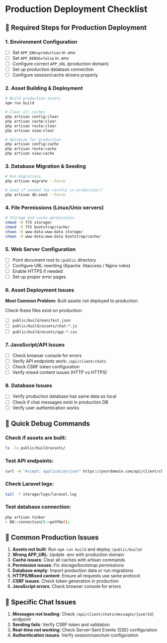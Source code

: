 # Production Deployment Checklist

## 🚀 Required Steps for Production Deployment

### 1. Environment Configuration
- [ ] Set `APP_ENV=production` in .env
- [ ] Set `APP_DEBUG=false` in .env 
- [ ] Configure correct `APP_URL` (production domain)
- [ ] Set up production database connection
- [ ] Configure session/cache drivers properly

### 2. Asset Building & Deployment
```bash
# Build production assets
npm run build

# Clear all caches
php artisan config:clear
php artisan cache:clear
php artisan route:clear
php artisan view:clear

# Optimize for production
php artisan config:cache
php artisan route:cache
php artisan view:cache
```

### 3. Database Migration & Seeding
```bash
# Run migrations
php artisan migrate --force

# Seed if needed (be careful in production!)
php artisan db:seed --force
```

### 4. File Permissions (Linux/Unix servers)
```bash
# Storage and cache permissions
chmod -R 775 storage/
chmod -R 775 bootstrap/cache/
chown -R www-data:www-data storage/
chown -R www-data:www-data bootstrap/cache/
```

### 5. Web Server Configuration
- [ ] Point document root to `/public` directory
- [ ] Configure URL rewriting (Apache .htaccess / Nginx rules)
- [ ] Enable HTTPS if needed
- [ ] Set up proper error pages

### 6. Asset Deployment Issues
**Most Common Problem:** Built assets not deployed to production

Check these files exist on production:
- [ ] `public/build/manifest.json`
- [ ] `public/build/assets/chat-*.js`
- [ ] `public/build/assets/app-*.css`

### 7. JavaScript/API Issues
- [ ] Check browser console for errors
- [ ] Verify API endpoints work: `/api/client/chats`
- [ ] Check CSRF token configuration
- [ ] Verify mixed content issues (HTTP vs HTTPS)

### 8. Database Issues
- [ ] Verify production database has same data as local
- [ ] Check if chat messages exist in production DB
- [ ] Verify user authentication works

## 🔧 Quick Debug Commands

### Check if assets are built:
```bash
ls -la public/build/assets/
```

### Test API endpoints:
```bash
curl -H "Accept: application/json" https://yourdomain.com/api/client/chats
```

### Check Laravel logs:
```bash
tail -f storage/logs/laravel.log
```

### Test database connection:
```bash
php artisan tinker
> DB::connection()->getPdo();
```

## 🐛 Common Production Issues

1. **Assets not built**: Run `npm run build` and deploy `/public/build/`
2. **Wrong APP_URL**: Update .env with production domain
3. **Cache issues**: Clear all caches with artisan commands
4. **Permission issues**: Fix storage/bootstrap permissions
5. **Database empty**: Import production data or run migrations
6. **HTTPS/Mixed content**: Ensure all requests use same protocol
7. **CSRF issues**: Check token generation in production
8. **JavaScript errors**: Check browser console for errors

## 🎯 Specific Chat Issues

1. **Messages not loading**: Check `/api/client/chats/messages/{userId}` endpoint
2. **Sending fails**: Verify CSRF token and validation
3. **Real-time not working**: Check Server-Sent Events (SSE) configuration
4. **Authentication issues**: Verify session/sanctum configuration